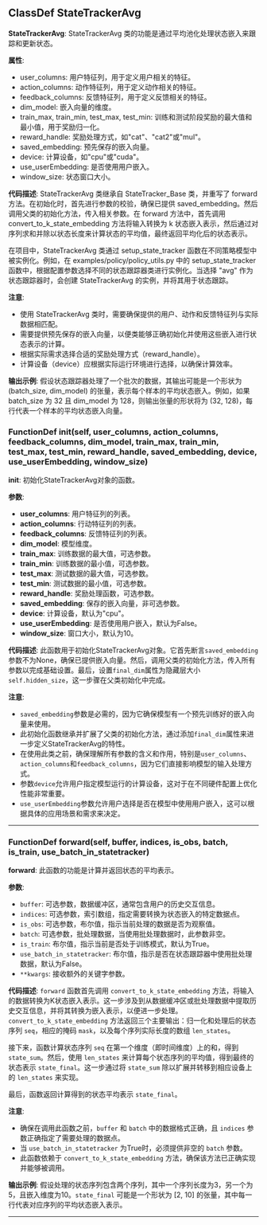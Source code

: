 ## ClassDef StateTrackerAvg
**StateTrackerAvg**: StateTrackerAvg 类的功能是通过平均池化处理状态嵌入来跟踪和更新状态。

**属性**:
- user_columns: 用户特征列，用于定义用户相关的特征。
- action_columns: 动作特征列，用于定义动作相关的特征。
- feedback_columns: 反馈特征列，用于定义反馈相关的特征。
- dim_model: 嵌入向量的维度。
- train_max, train_min, test_max, test_min: 训练和测试阶段奖励的最大值和最小值，用于奖励归一化。
- reward_handle: 奖励处理方式，如"cat"、"cat2"或"mul"。
- saved_embedding: 预先保存的嵌入向量。
- device: 计算设备，如"cpu"或"cuda"。
- use_userEmbedding: 是否使用用户嵌入。
- window_size: 状态窗口大小。

**代码描述**:
StateTrackerAvg 类继承自 StateTracker_Base 类，并重写了 forward 方法。在初始化时，首先进行参数的校验，确保已提供 saved_embedding。然后调用父类的初始化方法，传入相关参数。在 forward 方法中，首先调用 convert_to_k_state_embedding 方法将输入转换为 k 状态嵌入表示，然后通过对序列求和并除以状态长度来计算状态的平均值，最终返回平均化后的状态表示。

在项目中，StateTrackerAvg 类通过 setup_state_tracker 函数在不同策略模型中被实例化。例如，在 examples/policy/policy_utils.py 中的 setup_state_tracker 函数中，根据配置参数选择不同的状态跟踪器类进行实例化。当选择 "avg" 作为状态跟踪器时，会创建 StateTrackerAvg 的实例，并将其用于状态跟踪。

**注意**:
- 使用 StateTrackerAvg 类时，需要确保提供的用户、动作和反馈特征列与实际数据相匹配。
- 需要提供预先保存的嵌入向量，以便类能够正确初始化并使用这些嵌入进行状态表示的计算。
- 根据实际需求选择合适的奖励处理方式（reward_handle）。
- 计算设备（device）应根据实际运行环境进行选择，以确保计算效率。

**输出示例**:
假设状态跟踪器处理了一个批次的数据，其输出可能是一个形状为 (batch_size, dim_model) 的张量，表示每个样本的平均状态嵌入。例如，如果 batch_size 为 32 且 dim_model 为 128，则输出张量的形状将为 (32, 128)，每行代表一个样本的平均状态嵌入向量。
### FunctionDef __init__(self, user_columns, action_columns, feedback_columns, dim_model, train_max, train_min, test_max, test_min, reward_handle, saved_embedding, device, use_userEmbedding, window_size)
**__init__**: 初始化StateTrackerAvg对象的函数。

**参数**:
- **user_columns**: 用户特征列的列表。
- **action_columns**: 行动特征列的列表。
- **feedback_columns**: 反馈特征列的列表。
- **dim_model**: 模型维度。
- **train_max**: 训练数据的最大值，可选参数。
- **train_min**: 训练数据的最小值，可选参数。
- **test_max**: 测试数据的最大值，可选参数。
- **test_min**: 测试数据的最小值，可选参数。
- **reward_handle**: 奖励处理函数，可选参数。
- **saved_embedding**: 保存的嵌入向量，非可选参数。
- **device**: 计算设备，默认为"cpu"。
- **use_userEmbedding**: 是否使用用户嵌入，默认为False。
- **window_size**: 窗口大小，默认为10。

**代码描述**:
此函数用于初始化StateTrackerAvg对象。它首先断言`saved_embedding`参数不为None，确保已提供嵌入向量。然后，调用父类的初始化方法，传入所有参数以完成基础设置。最后，设置`final_dim`属性为隐藏层大小`self.hidden_size`，这一步骤在父类初始化中完成。

**注意**:
- `saved_embedding`参数是必需的，因为它确保模型有一个预先训练好的嵌入向量来使用。
- 此初始化函数继承并扩展了父类的初始化方法，通过添加`final_dim`属性来进一步定义StateTrackerAvg的特性。
- 在使用此类之前，确保理解所有参数的含义和作用，特别是`user_columns`、`action_columns`和`feedback_columns`，因为它们直接影响模型的输入处理方式。
- 参数`device`允许用户指定模型运行的计算设备，这对于在不同硬件配置上优化性能非常重要。
- `use_userEmbedding`参数允许用户选择是否在模型中使用用户嵌入，这可以根据具体的应用场景和需求来决定。
***
### FunctionDef forward(self, buffer, indices, is_obs, batch, is_train, use_batch_in_statetracker)
**forward**: 此函数的功能是计算并返回状态的平均表示。

**参数**:
- `buffer`: 可选参数，数据缓冲区，通常包含用户的历史交互信息。
- `indices`: 可选参数，索引数组，指定需要转换为状态嵌入的特定数据点。
- `is_obs`: 可选参数，布尔值，指示当前处理的数据是否为观察值。
- `batch`: 可选参数，批处理数据，当使用批处理数据时，此参数非空。
- `is_train`: 布尔值，指示当前是否处于训练模式，默认为True。
- `use_batch_in_statetracker`: 布尔值，指示是否在状态跟踪器中使用批处理数据，默认为False。
- `**kwargs`: 接收额外的关键字参数。

**代码描述**:
`forward` 函数首先调用 `convert_to_k_state_embedding` 方法，将输入的数据转换为K状态嵌入表示。这一步涉及到从数据缓冲区或批处理数据中提取历史交互信息，并将其转换为嵌入表示，以便进一步处理。`convert_to_k_state_embedding` 方法返回三个主要输出：归一化和处理后的状态序列 `seq`，相应的掩码 `mask`，以及每个序列实际长度的数组 `len_states`。

接下来，函数计算状态序列 `seq` 在第一个维度（即时间维度）上的和，得到 `state_sum`。然后，使用 `len_states` 来计算每个状态序列的平均值，得到最终的状态表示 `state_final`。这一步通过将 `state_sum` 除以扩展并转移到相应设备上的 `len_states` 来实现。

最后，函数返回计算得到的状态平均表示 `state_final`。

**注意**:
- 确保在调用此函数之前，`buffer` 和 `batch` 中的数据格式正确，且 `indices` 参数正确指定了需要处理的数据点。
- 当 `use_batch_in_statetracker` 为True时，必须提供非空的 `batch` 参数。
- 此函数依赖于 `convert_to_k_state_embedding` 方法，确保该方法已正确实现并能够被调用。

**输出示例**:
假设处理的状态序列包含两个序列，其中一个序列长度为3，另一个为5，且嵌入维度为10。`state_final` 可能是一个形状为 [2, 10] 的张量，其中每一行代表对应序列的平均状态嵌入表示。
***
